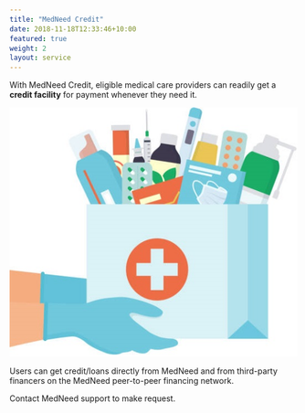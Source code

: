 ```yaml
---
title: "MedNeed Credit"
date: 2018-11-18T12:33:46+10:00
featured: true
weight: 2
layout: service
---
```


With MedNeed Credit, eligible medical care providers can readily get a **credit facility** for payment whenever they need it.

![Some medicines](/images/illustrations/hand-drugs.jpg)

Users can get credit/loans directly from MedNeed and from third-party financers on the MedNeed peer-to-peer financing network.

Contact MedNeed support to make request.

